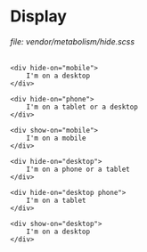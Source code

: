 # Display

###### file: vendor/metabolism/hide.scss
~~~
<div hide-on="mobile">
    I'm on a desktop
</div>
~~~
~~~
<div hide-on="phone">
    I'm on a tablet or a desktop
</div>
~~~
~~~ 
<div show-on="mobile">
    I'm on a mobile
</div>
~~~
~~~
<div hide-on="desktop">
    I'm on a phone or a tablet
</div>
~~~
~~~
<div hide-on="desktop phone">
    I'm on a tablet
</div>
~~~
~~~
<div show-on="desktop">
    I'm on a desktop
</div>
